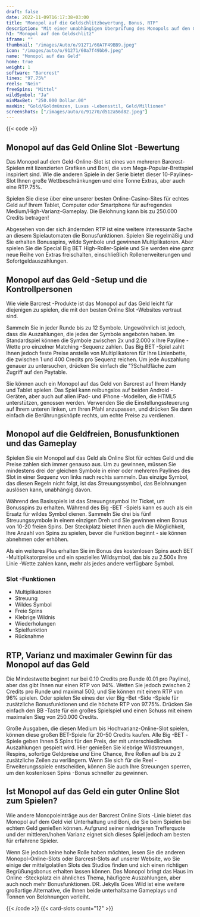 ```yaml
---
draft: false
date: 2022-11-09T16:17:38+03:00
title: "Monopol auf die Geldschlitzbewertung, Bonus, RTP"
description: "Mit einer unabhängigen Überprüfung des Monopols auf den Geldschlitz von Barcrest können Sie kostenlos oder echtes Geld spielen und hier einen Bonus erhalten!"
h1: "Monopol auf den Geldschlitz"
iframe: ""
thumbnail: "/images/Auto/o/91271/60A7F49BB9.jpeg"
icon: "/images/auto/o/91271/60a7f49bb9.jpeg"
name: "Monopol auf das Geld"
home: true
weight: 1
software: "Barcrest"
lines: "97.75%"
reels: "Nein"
freeSpins: "Mittel"
wildSymbol: "Ja"
minMaxBet: "250.000 Dollar.00"
maxWin: "Gold/Goldmünzen, Luxus -Lebensstil, Geld/Millionen"
screenshots: ["/images/auto/o/91270/d512a56d82.jpeg"]
---
```


{{< code >}}<h2>Monopol auf das Geld Online Slot -Bewertung</h2><p>Das Monopol auf dem Geld-Online-Slot ist eines von mehreren Barcrest-Spielen mit lizenzierten Grafiken und Boni, die vom Mega-Popular-Brettspiel inspiriert sind. Wie die anderen Spiele in der Serie bietet dieser 10-Paylines-Slot Ihnen große Wettbeschränkungen und eine Tonne Extras, aber auch eine RTP.75%.</p><p>Spielen Sie diese über eine unserer besten Online-Casino-Sites für echtes Geld auf Ihrem Tablet, Computer oder Smartphone für aufregendes Medium/High-Varianz-Gameplay. Die Belohnung kann bis zu 250.000 Credits betragen!</p><p>Abgesehen von der sich ändernden RTP ist eine weitere interessante Sache an diesem Spielautomaten die Bonusfunktionen. Spielen Sie regelmäßig und Sie erhalten Bonusspins, wilde Symbole und gewinnen Multiplikatoren. Aber spielen Sie die Special Big BET High-Roller-Spiele und Sie werden eine ganz neue Reihe von Extras freischalten, einschließlich Rollenerweiterungen und Sofortgeldauszahlungen.</p><h2>Monopol auf das Geld -Setup und die Kontrollpersonen</h2><p>Wie viele Barcrest -Produkte ist das Monopol auf das Geld leicht für diejenigen zu spielen, die mit den besten Online Slot -Websites vertraut sind.</p><p>Sammeln Sie in jeder Runde bis zu 12 Symbole. Ungewöhnlich ist jedoch, dass die Auszahlungen, die jedes der Symbole angeboten haben. Im Standardspiel können die Symbole zwischen 2x und 2.000 x Ihre Payline -Wette pro einzelner Matching -Sequenz zahlen. Das Big BET -Spiel zahlt Ihnen jedoch feste Preise anstelle von Multiplikatoren für Ihre Linienbette, die zwischen 1 und 400 Credits pro Sequenz reichen. Um jede Auszahlung genauer zu untersuchen, drücken Sie einfach die "?Schaltfläche zum Zugriff auf den Paytable.</p><p>Sie können auch ein Monopol auf das Geld von Barcrest auf Ihrem Handy und Tablet spielen.  Das Spiel kann reibungslos auf beiden Android -Geräten, aber auch auf allen iPad- und iPhone -Modellen, die HTML5 unterstützen, genossen werden. Verwenden Sie die Einstellungssteuerung auf Ihrem unteren linken, um Ihren Pfahl anzupassen, und drücken Sie dann einfach die Berührungsknöpfe rechts, um echte Preise zu verdienen.</p><h2>Monopol auf die Geldfreien, Bonusfunktionen und das Gameplay</h2><p>Spielen Sie ein Monopol auf das Geld als Online Slot für echtes Geld und die Preise zahlen sich immer genauso aus. Um zu gewinnen, müssen Sie mindestens drei der gleichen Symbole in einer oder mehreren Paylines des Slot in einer Sequenz von links nach rechts sammeln. Das einzige Symbol, das diesen Regeln nicht folgt, ist das Streuungssymbol, das Belohnungen auslösen kann, unabhängig davon.</p><p>Während des Basisspiels ist das Streuungssymbol Ihr Ticket, um Bonusspins zu erhalten. Während des Big -BET -Spiels kann es auch als ein Ersatz für wildes Symbol dienen. Sammeln Sie drei bis fünf Streuungssymbole in einem einzigen Dreh und Sie gewinnen einen Bonus von 10-20 freien Spins. Der Steckplatz bietet Ihnen auch die Möglichkeit, Ihre Anzahl von Spins zu spielen, bevor die Funktion beginnt - sie können abnehmen oder erhöhen.</p><p>Als ein weiteres Plus erhalten Sie im Bonus des kostenlosen Spins auch BET -Multiplikatorpreise und ein spezielles Wildsymbol, das bis zu 2.500x Ihre Linie -Wette zahlen kann, mehr als jedes andere verfügbare Symbol.</p><h3>
Slot -Funktionen</h3><ul>
<li></span>
Multiplikatoren</li>
<li></span>
Streuung</li>
<li></span>
Wildes Symbol</li>
<li></span>
Freie Spins</li>
<li></span>
Klebrige Wildnis</li>
<li></span>
Wiederholungen</li>
<li></span>
Spielfunktion</li>
<li></span>
Rücknahme</li></ul><h2>RTP, Varianz und maximaler Gewinn für das Monopol auf das Geld</h2><p>Die Mindestwette beginnt nur bei 0.10 Credits pro Runde (0.01 pro Payline), aber das gibt Ihnen nur einen RTP von 94%. Wetten Sie jedoch zwischen 2 Credits pro Runde und maximal 500, und Sie können mit einem RTP von 96% spielen. Oder spielen Sie eines der vier Big -Bet -Side -Spiele für zusätzliche Bonusfunktionen und die höchste RTP von 97.75%. Drücken Sie einfach den BB -Taste für ein großes Spielspiel und einen Schuss mit einem maximalen Sieg von 250.000 Credits.</p><p>Große Ausgaben, die diesen Medium bis Hochvarianz-Online-Slot spielen, können diese großen BET-Spiele für 20-50 Credits kaufen. Alle Big -BET -Spiele geben Ihnen 5 Spins für den Preis, der mit unterschiedlichen Auszahlungen gespielt wird. Hier genießen Sie klebrige Wildstreuungen, Respins, sofortige Geldpreise <em>und</em> Eine Chance, Ihre Rollen auf bis zu 2 zusätzliche Zeilen zu verlängern. Wenn Sie sich für die Reel -Erweiterungsspiele entscheiden, können Sie auch Ihre Streuungen sperren, um den kostenlosen Spins -Bonus schneller zu gewinnen.</p><h2>Ist Monopol auf das Geld ein guter Online Slot zum Spielen?</h2><p>Wie andere Monopoleinträge aus der Barcrest Online Slots -Linie bietet das Monopol auf dem Geld viel Unterhaltung und Boni, die Sie beim Spielen bei echtem Geld genießen können. Aufgrund seiner niedrigeren Trefferquote und der mittleren/hohen Varianz eignet sich dieses Spiel jedoch am besten für erfahrene Spieler.</p><p>Wenn Sie jedoch keine hohe Rolle haben möchten, lesen Sie die anderen Monopol-Online-Slots oder Barcrest-Slots auf unserer Website, wo Sie einige der mittelgolatilen Slots des Studios finden und sich einen richtigen Begrüßungsbonus erhalten lassen können. Das Monopol bringt das Haus im Online -Steckplatz ein ähnliches Thema, häufigere Auszahlungen, aber auch noch mehr Bonusfunktionen. DR. Jekylls Goes Wild ist eine weitere großartige Alternative, die Ihnen beide unterhaltsame Gameplays und Tonnen von Belohnungen verleiht.</p>{{< /code >}}
 {{< card-slots count="12" >}}